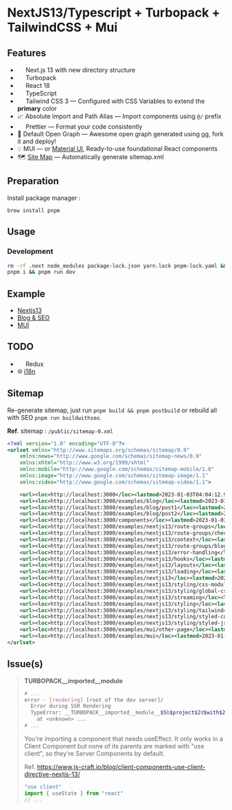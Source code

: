 # NextJS13/Typescript + Turbopack + TailwindCSS + Mui

## Features

- <img src="https://emojis.slackmojis.com/emojis/images/1643514489/4730/nextjs.jpeg?1643514489" width="15" />&nbsp;Next.js 13 with new directory structure
- <img src="https://emojis.slackmojis.com/emojis/images/1666779013/61985/turbopack.png?1666779013" width="15" />&nbsp;Turbopack
- <img src="https://emojis.slackmojis.com/emojis/images/1643514155/1161/react.png?1643514155" width="15" />&nbsp;React 18
- <img src="https://emojis.slackmojis.com/emojis/images/1643514173/1383/typescript.png?1643514173" width="15" />&nbsp;TypeScript
- <img src="https://emojis.slackmojis.com/emojis/images/1643515045/10754/tailwindcss.png?1643515045" width="15" />&nbsp;Tailwind CSS 3 — Configured with CSS Variables to extend the **primary** color
- 📈 Absolute Import and Path Alias — Import components using `@/` prefix
- <img src="https://emojis.slackmojis.com/emojis/images/1643514389/3640/prettier.png?1643514389" width="15" />&nbsp;Prettier — Format your code consistently
- 👀 Default Open Graph — Awesome open graph generated using [og](https://github.com/theodorusclarence/og), fork it and deploy!
- 💡 MUI — or [Material UI](https://mui.com/material-ui/getting-started/installation/), Ready-to-use foundational React components
- 🗺 [Site Map](https://github.com/iamvishnusankar/next-sitemap#readme) — Automatically generate sitemap.xml

## Preparation

Install package manager :

```
brew install pnpm
```

## Usage

### Development

```sh
rm -rf .next node_modules package-lock.json yarn.lock pnpm-lock.yaml && \
pnpm i && pnpm run dev
```

## Example

- [Nextjs13](app/examples/nextjs13)
- [Blog & SEO](app/examples/blog)
- [MUI](app/examples/mui)

## TODO

- <img src="https://emojis.slackmojis.com/emojis/images/1643514082/390/redux.png?1643514082" width="15" />&nbsp;Redux
- 🌐 [i18n](https://dev.to/adrai/i18n-with-nextjs-13-and-app-directory-18dm)

## Sitemap

Re-generate sitemap, just run `pnpm build && pnpm postbuild` or rebuild all with SEO `pnpm run buildwithseo`.

**Ref**. sitemap : `/public/sitemap-0.xml`

```xml
<?xml version="1.0" encoding="UTF-8"?>
<urlset xmlns="http://www.sitemaps.org/schemas/sitemap/0.9" 
    xmlns:news="http://www.google.com/schemas/sitemap-news/0.9" 
    xmlns:xhtml="http://www.w3.org/1999/xhtml" 
    xmlns:mobile="http://www.google.com/schemas/sitemap-mobile/1.0" 
    xmlns:image="http://www.google.com/schemas/sitemap-image/1.1" 
    xmlns:video="http://www.google.com/schemas/sitemap-video/1.1">

    <url><loc>http://localhost:3000</loc><lastmod>2023-01-03T04:04:12.942Z</lastmod><changefreq>daily</changefreq><priority>0.7</priority></url>
    <url><loc>http://localhost:3000/examples/blog</loc><lastmod>2023-01-03T04:04:12.943Z</lastmod><changefreq>daily</changefreq><priority>0.7</priority></url>
    <url><loc>http://localhost:3000/examples/blog/post1</loc><lastmod>2023-01-03T04:04:12.943Z</lastmod><changefreq>daily</changefreq><priority>0.7</priority></url>
    <url><loc>http://localhost:3000/examples/blog/post2</loc><lastmod>2023-01-03T04:04:12.943Z</lastmod><changefreq>daily</changefreq><priority>0.7</priority></url>
    <url><loc>http://localhost:3000/components</loc><lastmod>2023-01-03T04:04:12.943Z</lastmod><changefreq>daily</changefreq><priority>0.7</priority></url>
    <url><loc>http://localhost:3000/examples/nextjs13/route-groups</loc><lastmod>2023-01-03T04:04:12.943Z</lastmod><changefreq>daily</changefreq><priority>0.7</priority></url>
    <url><loc>http://localhost:3000/examples/nextjs13/route-groups/checkout</loc><lastmod>2023-01-03T04:04:12.943Z</lastmod><changefreq>daily</changefreq><priority>0.7</priority></url>
    <url><loc>http://localhost:3000/examples/nextjs13/context</loc><lastmod>2023-01-03T04:04:12.943Z</lastmod><changefreq>daily</changefreq><priority>0.7</priority></url>
    <url><loc>http://localhost:3000/examples/nextjs13/route-groups/blog</loc><lastmod>2023-01-03T04:04:12.943Z</lastmod><changefreq>daily</changefreq><priority>0.7</priority></url>
    <url><loc>http://localhost:3000/examples/nextjs13/error-handling</loc><lastmod>2023-01-03T04:04:12.943Z</lastmod><changefreq>daily</changefreq><priority>0.7</priority></url>
    <url><loc>http://localhost:3000/examples/nextjs13/hooks</loc><lastmod>2023-01-03T04:04:12.943Z</lastmod><changefreq>daily</changefreq><priority>0.7</priority></url>
    <url><loc>http://localhost:3000/examples/nextjs13/layouts</loc><lastmod>2023-01-03T04:04:12.943Z</lastmod><changefreq>daily</changefreq><priority>0.7</priority></url>
    <url><loc>http://localhost:3000/examples/nextjs13/loading</loc><lastmod>2023-01-03T04:04:12.943Z</lastmod><changefreq>daily</changefreq><priority>0.7</priority></url>
    <url><loc>http://localhost:3000/examples/nextjs13</loc><lastmod>2023-01-03T04:04:12.943Z</lastmod><changefreq>daily</changefreq><priority>0.7</priority></url>
    <url><loc>http://localhost:3000/examples/nextjs13/styling/css-modules</loc><lastmod>2023-01-03T04:04:12.943Z</lastmod><changefreq>daily</changefreq><priority>0.7</priority></url>
    <url><loc>http://localhost:3000/examples/nextjs13/styling/global-css</loc><lastmod>2023-01-03T04:04:12.943Z</lastmod><changefreq>daily</changefreq><priority>0.7</priority></url>
    <url><loc>http://localhost:3000/examples/nextjs13/streaming</loc><lastmod>2023-01-03T04:04:12.943Z</lastmod><changefreq>daily</changefreq><priority>0.7</priority></url>
    <url><loc>http://localhost:3000/examples/nextjs13/styling</loc><lastmod>2023-01-03T04:04:12.943Z</lastmod><changefreq>daily</changefreq><priority>0.7</priority></url>
    <url><loc>http://localhost:3000/examples/nextjs13/styling/tailwind</loc><lastmod>2023-01-03T04:04:12.943Z</lastmod><changefreq>daily</changefreq><priority>0.7</priority></url>
    <url><loc>http://localhost:3000/examples/nextjs13/styling/styled-components</loc><lastmod>2023-01-03T04:04:12.943Z</lastmod><changefreq>daily</changefreq><priority>0.7</priority></url>
    <url><loc>http://localhost:3000/examples/nextjs13/styling/styled-jsx</loc><lastmod>2023-01-03T04:04:12.943Z</lastmod><changefreq>daily</changefreq><priority>0.7</priority></url>
    <url><loc>http://localhost:3000/examples/mui/other-page</loc><lastmod>2023-01-03T04:04:12.943Z</lastmod><changefreq>daily</changefreq><priority>0.7</priority></url>
    <url><loc>http://localhost:3000/examples/mui</loc><lastmod>2023-01-03T04:04:12.943Z</lastmod><changefreq>daily</changefreq><priority>0.7</priority></url>
</urlset>
```

## Issue(s)

> **__TURBOPACK__imported__module__**
> 
> ```sh
> # ...
> error - [rendering] [root of the dev server]/
>   Error during SSR Rendering
>   TypeError: __TURBOPACK__imported__module__$5b$project$2d$with$2d$next$5d2f$node_modules$2f2e$pnpm$2f$next$40$13$2e$1$2e$1_biqbaboplfbrettd7655fr4n2y$2f$node_modules$2f$next$2f$dist$2f$compiled$2f$react$2f$react$2e$shared$2d$subset$2e$js__.createContext is not a function
>     at <unknown> ...
> # ...
> ```
> 
> You're importing a component that needs useEffect. It only works in a Client Component but none of its parents are marked with "use client", so they're Server Components by default.
>
> Ref. https://www.js-craft.io/blog/client-components-use-client-directive-nextjs-13/
> 
> ```js
> "use client"
> import { useState } from "react"
> // ...
> ```
>

